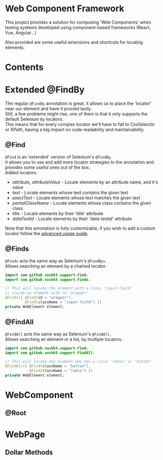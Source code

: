 # Web Component Framework
This project provides a solution for composing 'Web Components' when testing systems developed using component-based frameworks (React, Vue, Angular...)  

Also provided are some useful extensions and shortcuts for locating elements. 

# Contents

# Extended @FindBy
The regular `@FindBy` annotation is great, it allows us to place the 'locator' near our element and have it proxied lazily.  
Still, a few problems might rise, one of them is that it only supports the default Selenium `By` locators.  
This means that for every complex locator we'll have to fall to CssSelector or XPath, having a big impact on code readability and maintainability. 
## @Find
`@Find` is an 'extended' version of Selenium's `@FindBy`.  
It allows you to use and add more locator strategies to the annotation and provides some useful ones out of the box.  
Added locators:
* *attribute, attributeValue* - Locate elements by an attribute name, and it's value
* *text* - Locate elements whose text contains the given text
* *exactText* - Locate elements whose text matches the given text
* *partialClassName* - Locate elements whose class contains the given class
* *title* - Locate elements by their 'title' attribute
* *dataTestId* - Locate elements by their 'data-testid' attribute

Note that this annotation is fully customizable, if you wish to add a custom locator follow the [advanced usage guide]().
## @Finds
`@Finds` acts the same way as Selenium's `@FindBys`.  
Allows searching an element by a chained locator.

```java
import com.github.vuskk5.support.Find;
import com.github.vuskk5.support.Finds;

// This will locate the element with a class 'input-field' 
// inside an element with id 'wrapper'
@Finds({ @Find(id = "wrapper"),
         @Find(className = "input-field") })
private WebElement element;
```
## @FindAll
`@FindAll` acts the same way as Selenium's `@FindAll`.  
Allows searching an element or a list, by multiple locators.

```java
import com.github.vuskk5.support.Find;
import com.github.vuskk5.support.FindAll;

// This will locate any element who has a class 'radio' or 'button'
@FindAll({ @Find(className = "button"),
           @Find(className = "radio") })
private WebElement element;
```

# WebComponent
## @Root

# WebPage
## Dollar Methods
